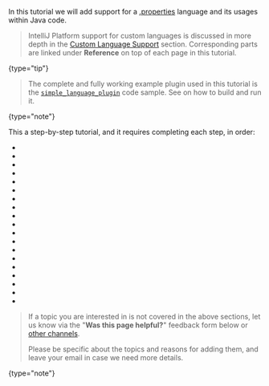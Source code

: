 [//]: # (title: Custom Language Support Tutorial)

<!-- Copyright 2000-2022 JetBrains s.r.o. and other contributors. Use of this source code is governed by the Apache 2.0 license that can be found in the LICENSE file. -->

In this tutorial we will add support for a [.properties](https://en.wikipedia.org/wiki/.properties) language and its usages within Java code.

 >  IntelliJ Platform support for custom languages is discussed in more depth in the [Custom Language Support](custom_language_support.md) section.
 > Corresponding parts are linked under **Reference** on top of each page in this tutorial.
 >
 {type="tip"}


 > The complete and fully working example plugin used in this tutorial is the [`simple_language_plugin`](https://github.com/JetBrains/intellij-sdk-code-samples/tree/main/simple_language_plugin) code sample.
 > See [](code_samples.md) on how to build and run it.
 >
 {type="note"}

This a step-by-step tutorial, and it requires completing each step, in order:

* [](prerequisites.md)
* [](language_and_filetype.md)
* [](grammar_and_parser.md)
* [](lexer_and_parser_definition.md)
* [](syntax_highlighter_and_color_settings_page.md)
* [](psi_helper_and_utilities.md)
* [](annotator.md)
* [](line_marker_provider.md)
* [](completion_contributor.md)
* [](reference_contributor.md)
* [](find_usages_provider.md)
* [](folding_builder.md)
* [](go_to_symbol_contributor.md)
* [](structure_view_factory.md)
* [](formatter.md)
* [](code_style_settings.md)
* [](commenter.md)
* [](quick_fix.md)
* [](documentation_provider.md)

> If a topic you are interested in is not covered in the above sections, let us know via the "**Was this page helpful?**" feedback form below or [other channels](getting_help.md#problems-with-the-guide).
>
> Please be specific about the topics and reasons for adding them, and leave your email in case we need more details.
>
{type="note"}
